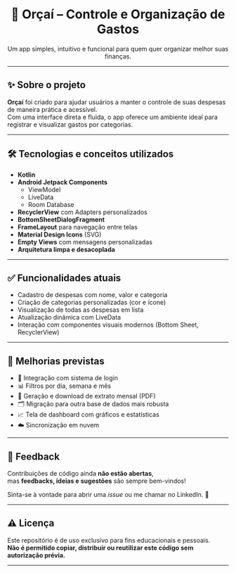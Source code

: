 <h1 align="center">📱 Orçaí – Controle e Organização de Gastos</h1>

<p align="center">
  Um app simples, intuitivo e funcional para quem quer organizar melhor suas finanças.
</p>

---

## ✨ Sobre o projeto

**Orçaí** foi criado para ajudar usuários a manter o controle de suas despesas de maneira prática e acessível.  
Com uma interface direta e fluida, o app oferece um ambiente ideal para registrar e visualizar gastos por categorias.

---

## 🛠️ Tecnologias e conceitos utilizados

- **Kotlin**
- **Android Jetpack Components**
  - ViewModel
  - LiveData
  - Room Database
- **RecyclerView** com Adapters personalizados
- **BottomSheetDialogFragment**
- **FrameLayout** para navegação entre telas
- **Material Design Icons** (SVG)
- **Empty Views** com mensagens personalizadas
- **Arquitetura limpa e desacoplada**

---

## ✅ Funcionalidades atuais

- Cadastro de despesas com nome, valor e categoria
- Criação de categorias personalizadas (cor e ícone)
- Visualização de todas as despesas em lista
- Atualização dinâmica com LiveData
- Interação com componentes visuais modernos (Bottom Sheet, RecyclerView)

---

## 🚧 Melhorias previstas

- 🔐 Integração com sistema de login
- 📊 Filtros por dia, semana e mês
- 📁 Geração e download de extrato mensal (PDF)
- 🗂️ Migração para outra base de dados mais robusta
- 📈 Tela de dashboard com gráficos e estatísticas
- ☁️ Sincronização em nuvem

---

## 💬 Feedback

Contribuições de código ainda **não estão abertas**,  
mas **feedbacks, ideias e sugestões** são sempre bem-vindos!

Sinta-se à vontade para abrir uma *issue* ou me chamar no LinkedIn. 🙂

---

## ⚠️ Licença


Este repositório é de uso exclusivo para fins educacionais e pessoais.  
**Não é permitido copiar, distribuir ou reutilizar este código sem autorização prévia.**

---

